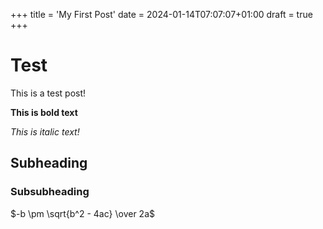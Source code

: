 +++
title = 'My First Post'
date = 2024-01-14T07:07:07+01:00
draft = true
+++

# Test
This is a test post!

**This is bold text**

*This is italic text!*

## Subheading

### Subsubheading

$-b \pm \sqrt{b^2 - 4ac} \over 2a$